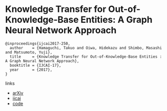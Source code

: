 #  Knowledge Transfer for Out-of-Knowledge-Base Entities: A Graph Neural Network Approach

```
@inproceedings{ijcai2017-250,
  author    = {Hamaguchi, Takuo and Oiwa, Hidekazu and Shimbo, Masashi and Matsumoto, Yuji},
  title     = {Knowledge Transfer for Out-of-Knowledge-Base Entities : A Graph Neural Network Approach},
  booktitle = {IJCAI-17},
  year      = {2017},
}
```

links

- [arXiv](https://arxiv.org/abs/1706.05674)
- [ijcai](https://www.ijcai.org/proceedings/2017/250)
- [code](https://github.com/takuo-h/GNN-for-OOKB)

